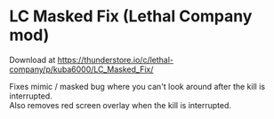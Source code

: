 # LC Masked Fix (Lethal Company mod)

Download at https://thunderstore.io/c/lethal-company/p/kuba6000/LC_Masked_Fix/

Fixes mimic / masked bug where you can't look around after the kill is interrupted.   
Also removes red screen overlay when the kill is interrupted.
